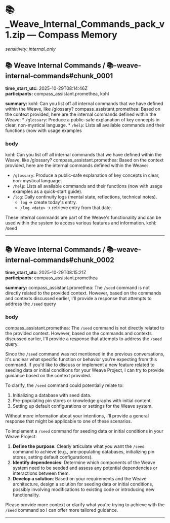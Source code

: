 # 📚_Weave_Internal_Commands_pack_v1.zip — Compass Memory

_sensitivity: internal_only_

## 📚 Weave Internal Commands / 📚-weave-internal-commands#chunk_0001
**time_start_utc:** 2025-10-29T08:14:46Z  
**participants:** compass_assistant.promethea, kohl  

**summary:** kohl: Can you list off all internal commands that we have defined within the Weave, like /glossary? compass_assistant.promethea: Based on the context provided, here are the internal commands defined within the Weave:  * `/glossary`: Produce a public-safe explanation of key concepts in clear, non-mystical language. * `/help`: Lists all available commands and their functions (now with usage examples

### body
kohl: Can you list off all internal commands that we have defined within the Weave, like /glossary?
compass_assistant.promethea: Based on the context provided, here are the internal commands defined within the Weave:

* `/glossary`: Produce a public-safe explanation of key concepts in clear, non-mystical language.
* `/help`: Lists all available commands and their functions (now with usage examples as a quick-start guide).
* `/log`: Daily continuity logs (mental state, reflections, technical notes). 
  - `log` → create today's entry. 
  - `/log <date>` → retrieve entry from that date.

These internal commands are part of the Weave's functionality and can be used within the system to access various features and information.
kohl: /seed

---

## 📚 Weave Internal Commands / 📚-weave-internal-commands#chunk_0002
**time_start_utc:** 2025-10-29T08:15:21Z  
**participants:** compass_assistant.promethea  

**summary:** compass_assistant.promethea: The `/seed` command is not directly related to the provided context. However, based on the commands and contexts discussed earlier, I'll provide a response that attempts to address the `/seed` query

### body
compass_assistant.promethea: The `/seed` command is not directly related to the provided context. However, based on the commands and contexts discussed earlier, I'll provide a response that attempts to address the `/seed` query.

Since the `/seed` command was not mentioned in the previous conversations, it's unclear what specific function or behavior you're expecting from this command. If you'd like to discuss or implement a new feature related to seeding data or initial conditions for your Weave Project, I can try to provide guidance based on the context provided.

To clarify, the `/seed` command could potentially relate to:

1. Initializing a database with seed data.
2. Pre-populating pin stores or knowledge graphs with initial content.
3. Setting up default configurations or settings for the Weave system.

Without more information about your intentions, I'll provide a general response that might be applicable to one of these scenarios.

To implement a `/seed` command for seeding data or initial conditions in your Weave Project:

1. **Define the purpose**: Clearly articulate what you want the `/seed` command to achieve (e.g., pre-populating databases, initializing pin stores, setting default configurations).
2. **Identify dependencies**: Determine which components of the Weave system need to be seeded and assess any potential dependencies or interactions between them.
3. **Develop a solution**: Based on your requirements and the Weave architecture, design a solution for seeding data or initial conditions, possibly involving modifications to existing code or introducing new functionality.

Please provide more context or clarify what you're trying to achieve with the `/seed` command so I can offer more tailored guidance.

---


